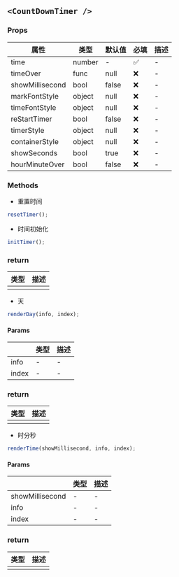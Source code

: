 ## `<CountDownTimer />`

### Props

| 属性            | 类型   | 默认值 | 必填 | 描述 |
| --------------- | ------ | ------ | ---- | ---- |
| time            | number | -      | ✅   | -    |
| timeOver        | func   | null   | ❌   | -    |
| showMillisecond | bool   | false  | ❌   | -    |
| markFontStyle   | object | null   | ❌   | -    |
| timeFontStyle   | object | null   | ❌   | -    |
| reStartTimer    | bool   | false  | ❌   | -    |
| timerStyle      | object | null   | ❌   | -    |
| containerStyle  | object | null   | ❌   | -    |
| showSeconds     | bool   | true   | ❌   | -    |
| hourMinuteOver  | bool   | false  | ❌   | -    |

### Methods

- 重置时间

```js
resetTimer();
```

- 时间初始化

```js
initTimer();
```

### return

| 类型 | 描述 |
| ---- | ---- |
|      |      |

- 天

```js
renderDay(info, index);
```

#### Params

|       | 类型 | 描述 |
| ----- | ---- | ---- |
| info  | -    | -    |
| index | -    | -    |

### return

| 类型 | 描述 |
| ---- | ---- |
|      |      |

- 时分秒

```js
renderTime(showMillisecond, info, index);
```

#### Params

|                 | 类型 | 描述 |
| --------------- | ---- | ---- |
| showMillisecond | -    | -    |
| info            | -    | -    |
| index           | -    | -    |

### return

| 类型 | 描述 |
| ---- | ---- |
|      |      |
